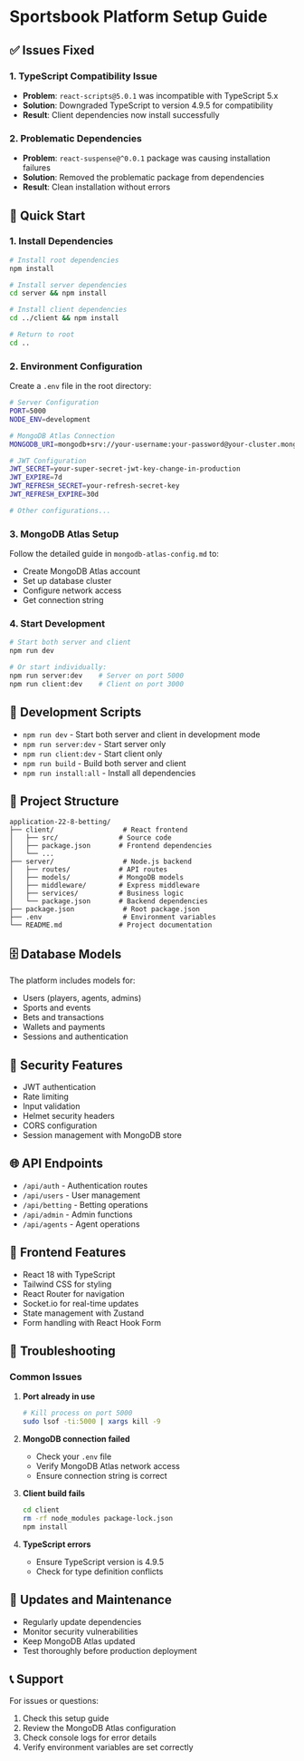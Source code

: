 # Sportsbook Platform Setup Guide

## ✅ Issues Fixed

### 1. TypeScript Compatibility Issue
- **Problem**: `react-scripts@5.0.1` was incompatible with TypeScript 5.x
- **Solution**: Downgraded TypeScript to version 4.9.5 for compatibility
- **Result**: Client dependencies now install successfully

### 2. Problematic Dependencies
- **Problem**: `react-suspense@^0.0.1` package was causing installation failures
- **Solution**: Removed the problematic package from dependencies
- **Result**: Clean installation without errors

## 🚀 Quick Start

### 1. Install Dependencies
```bash
# Install root dependencies
npm install

# Install server dependencies
cd server && npm install

# Install client dependencies
cd ../client && npm install

# Return to root
cd ..
```

### 2. Environment Configuration
Create a `.env` file in the root directory:

```bash
# Server Configuration
PORT=5000
NODE_ENV=development

# MongoDB Atlas Connection
MONGODB_URI=mongodb+srv://your-username:your-password@your-cluster.mongodb.net/sportsbook?retryWrites=true&w=majority

# JWT Configuration
JWT_SECRET=your-super-secret-jwt-key-change-in-production
JWT_EXPIRE=7d
JWT_REFRESH_SECRET=your-refresh-secret-key
JWT_REFRESH_EXPIRE=30d

# Other configurations...
```

### 3. MongoDB Atlas Setup
Follow the detailed guide in `mongodb-atlas-config.md` to:
- Create MongoDB Atlas account
- Set up database cluster
- Configure network access
- Get connection string

### 4. Start Development
```bash
# Start both server and client
npm run dev

# Or start individually:
npm run server:dev    # Server on port 5000
npm run client:dev    # Client on port 3000
```

## 🔧 Development Scripts

- `npm run dev` - Start both server and client in development mode
- `npm run server:dev` - Start server only
- `npm run client:dev` - Start client only
- `npm run build` - Build both server and client
- `npm run install:all` - Install all dependencies

## 📁 Project Structure

```
application-22-8-betting/
├── client/                 # React frontend
│   ├── src/               # Source code
│   ├── package.json       # Frontend dependencies
│   └── ...
├── server/                 # Node.js backend
│   ├── routes/            # API routes
│   ├── models/            # MongoDB models
│   ├── middleware/        # Express middleware
│   ├── services/          # Business logic
│   └── package.json       # Backend dependencies
├── package.json            # Root package.json
├── .env                    # Environment variables
└── README.md              # Project documentation
```

## 🗄️ Database Models

The platform includes models for:
- Users (players, agents, admins)
- Sports and events
- Bets and transactions
- Wallets and payments
- Sessions and authentication

## 🔐 Security Features

- JWT authentication
- Rate limiting
- Input validation
- Helmet security headers
- CORS configuration
- Session management with MongoDB store

## 🌐 API Endpoints

- `/api/auth` - Authentication routes
- `/api/users` - User management
- `/api/betting` - Betting operations
- `/api/admin` - Admin functions
- `/api/agents` - Agent operations

## 📱 Frontend Features

- React 18 with TypeScript
- Tailwind CSS for styling
- React Router for navigation
- Socket.io for real-time updates
- State management with Zustand
- Form handling with React Hook Form

## 🚨 Troubleshooting

### Common Issues

1. **Port already in use**
   ```bash
   # Kill process on port 5000
   sudo lsof -ti:5000 | xargs kill -9
   ```

2. **MongoDB connection failed**
   - Check your `.env` file
   - Verify MongoDB Atlas network access
   - Ensure connection string is correct

3. **Client build fails**
   ```bash
   cd client
   rm -rf node_modules package-lock.json
   npm install
   ```

4. **TypeScript errors**
   - Ensure TypeScript version is 4.9.5
   - Check for type definition conflicts

## 🔄 Updates and Maintenance

- Regularly update dependencies
- Monitor security vulnerabilities
- Keep MongoDB Atlas updated
- Test thoroughly before production deployment

## 📞 Support

For issues or questions:
1. Check this setup guide
2. Review the MongoDB Atlas configuration
3. Check console logs for error details
4. Verify environment variables are set correctly 